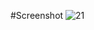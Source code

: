 #Screenshot
![21](https://github.com/amitYadavDev/ForegroundService/assets/45551012/2722b031-540d-469e-859f-697cd64a5956)
